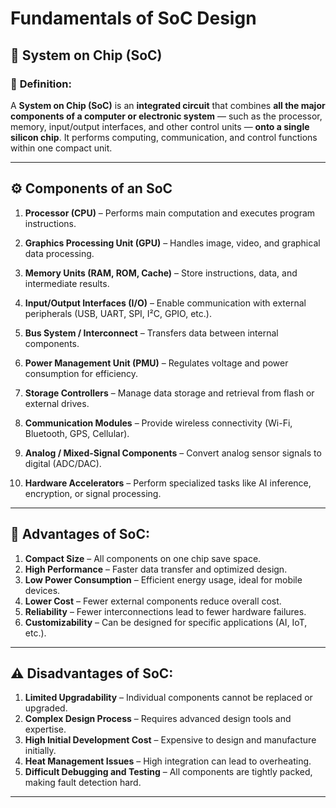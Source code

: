 # Fundamentals of SoC Design

## 🧩 **System on Chip (SoC)**

### 🧠 **Definition:**

A **System on Chip (SoC)** is an **integrated circuit** that combines **all the major components of a computer or electronic system** — such as the processor, memory, input/output interfaces, and other control units — **onto a single silicon chip**.
It performs computing, communication, and control functions within one compact unit.

---

## ⚙️ **Components of an SoC**

1. **Processor (CPU)** –
   Performs main computation and executes program instructions.

2. **Graphics Processing Unit (GPU)** –
   Handles image, video, and graphical data processing.

3. **Memory Units (RAM, ROM, Cache)** –
   Store instructions, data, and intermediate results.

4. **Input/Output Interfaces (I/O)** –
   Enable communication with external peripherals (USB, UART, SPI, I²C, GPIO, etc.).

5. **Bus System / Interconnect** –
   Transfers data between internal components.

6. **Power Management Unit (PMU)** –
   Regulates voltage and power consumption for efficiency.

7. **Storage Controllers** –
   Manage data storage and retrieval from flash or external drives.

8. **Communication Modules** –
   Provide wireless connectivity (Wi-Fi, Bluetooth, GPS, Cellular).

9. **Analog / Mixed-Signal Components** –
   Convert analog sensor signals to digital (ADC/DAC).

10. **Hardware Accelerators** –
    Perform specialized tasks like AI inference, encryption, or signal processing.

---

## 🌟 **Advantages of SoC:**

1. **Compact Size** – All components on one chip save space.
2. **High Performance** – Faster data transfer and optimized design.
3. **Low Power Consumption** – Efficient energy usage, ideal for mobile devices.
4. **Lower Cost** – Fewer external components reduce overall cost.
5. **Reliability** – Fewer interconnections lead to fewer hardware failures.
6. **Customizability** – Can be designed for specific applications (AI, IoT, etc.).

---

## ⚠️ **Disadvantages of SoC:**

1. **Limited Upgradability** – Individual components cannot be replaced or upgraded.
2. **Complex Design Process** – Requires advanced design tools and expertise.
3. **High Initial Development Cost** – Expensive to design and manufacture initially.
4. **Heat Management Issues** – High integration can lead to overheating.
5. **Difficult Debugging and Testing** – All components are tightly packed, making fault detection hard.

---


